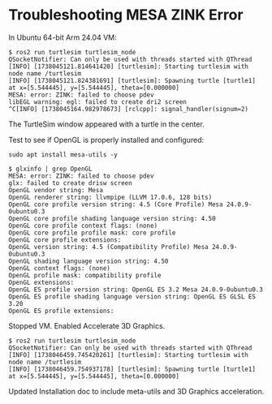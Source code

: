 # Troubleshooting MESA ZINK Error

In Ubuntu 64-bit Arm 24.04 VM:

    $ ros2 run turtlesim turtlesim_node
    QSocketNotifier: Can only be used with threads started with QThread
    [INFO] [1738045121.814641420] [turtlesim]: Starting turtlesim with node name /turtlesim
    [INFO] [1738045121.824381691] [turtlesim]: Spawning turtle [turtle1] at x=[5.544445], y=[5.544445], theta=[0.000000]
    MESA: error: ZINK: failed to choose pdev
    libEGL warning: egl: failed to create dri2 screen
    ^C[INFO] [1738045164.982978673] [rclcpp]: signal_handler(signum=2)

The TurtleSim window appeared with a turtle in the center.

Test to see if OpenGL is properly installed and configured:

    sudo apt install mesa-utils -y

    $ glxinfo | grep OpenGL
    MESA: error: ZINK: failed to choose pdev
    glx: failed to create drisw screen
    OpenGL vendor string: Mesa
    OpenGL renderer string: llvmpipe (LLVM 17.0.6, 128 bits)
    OpenGL core profile version string: 4.5 (Core Profile) Mesa 24.0.9-0ubuntu0.3
    OpenGL core profile shading language version string: 4.50
    OpenGL core profile context flags: (none)
    OpenGL core profile profile mask: core profile
    OpenGL core profile extensions:
    OpenGL version string: 4.5 (Compatibility Profile) Mesa 24.0.9-0ubuntu0.3
    OpenGL shading language version string: 4.50
    OpenGL context flags: (none)
    OpenGL profile mask: compatibility profile
    OpenGL extensions:
    OpenGL ES profile version string: OpenGL ES 3.2 Mesa 24.0.9-0ubuntu0.3
    OpenGL ES profile shading language version string: OpenGL ES GLSL ES 3.20
    OpenGL ES profile extensions:

Stopped VM. Enabled Accelerate 3D Graphics.

    $ ros2 run turtlesim turtlesim_node
    QSocketNotifier: Can only be used with threads started with QThread
    [INFO] [1738046459.745420261] [turtlesim]: Starting turtlesim with node name /turtlesim
    [INFO] [1738046459.754937178] [turtlesim]: Spawning turtle [turtle1] at x=[5.544445], y=[5.544445], theta=[0.000000]

Updated Installation doc to include meta-utils and 3D Graphics acceleration.
